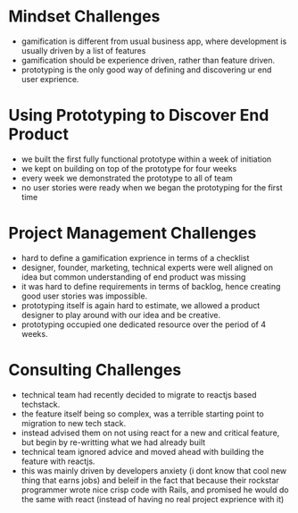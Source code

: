 # Mindset Challenges
- gamification is different from usual business app, where development is usually driven by a list of features
- gamification should be experience driven, rather than feature driven.
- prototyping is the only good way of defining and discovering ur end user exprience.

# Using Prototyping to Discover End Product
- we built the first fully functional prototype within a week of initiation
- we kept on building on top of the prototype for four weeks
- every week we demonstrated the prototype to all of team
- no user stories were ready when we began the prototyping for the first time

# Project Management Challenges
- hard to define a gamification exprience in terms of a checklist
- designer, founder, marketing, technical experts were well aligned on idea but common understanding of end product was missing
- it was hard to define requirements in terms of backlog, hence creating good user stories was impossible.
- prototyping itself is again hard to estimate, we allowed a product designer to play around with our idea and be creative.
- prototyping occupied one dedicated resource over the period of 4 weeks.

# Consulting Challenges
- technical team had recently decided to migrate to reactjs based techstack.
- the feature itself being so complex, was a terrible starting point to migration to new tech stack.
- instead advised them on not using react for a new and critical feature, but begin by re-writting what we had already built
- technical team ignored advice and moved ahead with building the feature with reactjs.
- this was mainly driven by developers anxiety (i dont know that cool new thing that earns jobs) and beleif in the fact that because their rockstar programmer  wrote nice crisp code with Rails, and promised he would do the same with react (instead of having no real project exprience with it)
